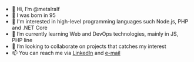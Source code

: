 - 👋 Hi, I’m @metalralf
- 🎉 I was born in 95
- 👀 I'm interested in high-level programming languages such Node.js, PHP and .NET Core
- 🌱 I’m currently learning Web and DevOps technologies, mainly in JS, PHP line
- 💞️ I’m looking to collaborate on projects that catches my interest
- 📫 You can reach me via [LinkedIn](https://www.linkedin.com/in/rudolfkapitany/) and [e-mail](mailto:kapitanyrudolf@gmail.com)

<!---
metalralf/metalralf is a ✨ special ✨ repository because its `README.md` (this file) appears on your GitHub profile.
You can click the Preview link to take a look at your changes.
--->
